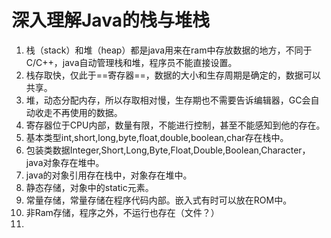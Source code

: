 # 深入理解Java的栈与堆栈
1. 栈（stack）和堆（heap）都是java用来在ram中存放数据的地方，不同于C/C++，java自动管理栈和堆，程序员不能直接设置。
2. 栈存取快，仅此于==寄存器==，数据的大小和生存周期是确定的，数据可以共享。
3. 堆，动态分配内存，所以存取相对慢，生存期也不需要告诉编辑器，GC会自动收走不再使用的数据。
4. 寄存器位于CPU内部，数量有限，不能进行控制，甚至不能感知到他的存在。
5. 基本类型int,short,long,byte,float,double,boolean,char存在栈中。
6. 包装类数据Integer,Short,Long,Byte,Float,Double,Boolean,Character，java对象存在堆中。
7. java的对象引用存在栈中，对象存在堆中。
8. 静态存储，对象中的static元素。
9. 常量存储，常量存储在程序代码内部。嵌入式有时可以放在ROM中。
10. 非Ram存储，程序之外，不运行也存在（文件？）
11. 